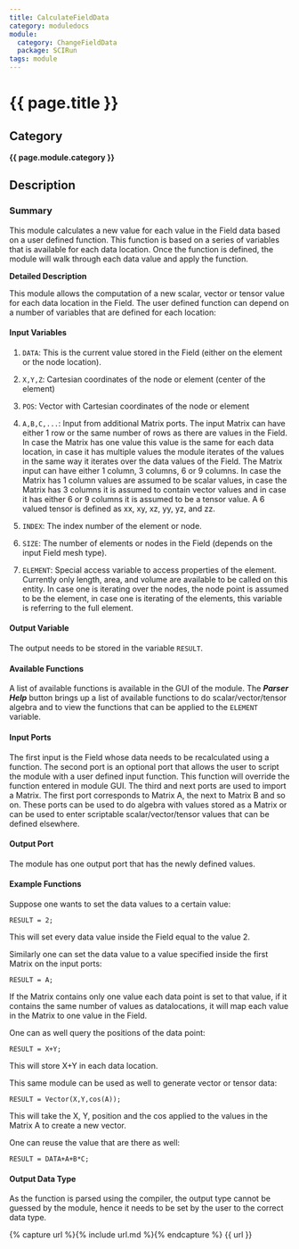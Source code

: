 ```yaml
---
title: CalculateFieldData
category: moduledocs
module:
  category: ChangeFieldData
  package: SCIRun
tags: module
---
```


# {{ page.title }}

## Category

**{{ page.module.category }}**

## Description

### Summary

This module calculates a new value for each value in the Field data based on a user defined function. This function is based on a series of variables that is available for each data location. Once the function is defined, the module will walk through each data value and apply the function.

**Detailed Description**

This module allows the computation of a new scalar, vector or tensor value for each data location in the Field. The user defined function can depend on a number of variables that are defined for each location:

#### Input Variables

  1. ```DATA```: This is the current value stored in the Field (either on the element or the node location).

  2. ```X,Y,Z```: Cartesian coordinates of the node or element (center of the element)

  3. ```POS```: Vector with Cartesian coordinates of the node or element

  4. ```A,B,C,...```: Input from additional Matrix ports. The input Matrix can have either 1 row or the same number of rows as there are values in the Field. In case the Matrix has one value this value is the same for each data location, in case it has multiple values the module iterates of the values in the same way it iterates over the data values of the Field. The Matrix input can have either 1 column, 3 columns, 6 or 9 columns. In case the Matrix has 1 column values are assumed to be scalar values, in case the Matrix has 3 columns it is assumed to contain vector values and in case it has either 6 or 9 columns it is assumed to be a tensor value. A 6 valued tensor is defined as xx, xy, xz, yy, yz, and zz.

  5. ```INDEX```: The index number of the element or node.

  6. ```SIZE```: The number of elements or nodes in the Field (depends on the input Field mesh type).

  7. ```ELEMENT```: Special access variable to access properties of the element. Currently only length, area, and volume are available to be called on this entity. In case one is iterating over the nodes, the node point is assumed to be the element, in case one is iterating of the elements, this variable is referring to the full element.

#### Output Variable

The output needs to be stored in the variable ```RESULT```.

#### Available Functions

A list of available functions is available in the GUI of the module. The ***Parser Help*** button brings up a list of available functions to do scalar/vector/tensor algebra and to view the functions that can be applied to the ```ELEMENT``` variable.

#### Input Ports

The first input is the Field whose data needs to be recalculated using a function. The second port is an optional port that allows the user to script the module with a user defined input function. This function will override the function entered in module GUI. The third and next ports are used to import a Matrix. The first port corresponds to Matrix A, the next to Matrix B and so on. These ports can be used to do algebra with values stored as a Matrix or can be used to enter scriptable scalar/vector/tensor values that can be defined elsewhere.

#### Output Port

The module has one output port that has the newly defined values.

#### Example Functions

Suppose one wants to set the data values to a certain value:

```
RESULT = 2;
```

This will set every data value inside the Field equal to the value 2. 

Similarly one can set the data value to a value specified inside the first Matrix on the input ports:

```
RESULT = A;
```

If the Matrix contains only one value each data point is set to that value, if it contains the same number of values as datalocations, it will map each value in the Matrix to one value in the Field.

One can as well query the positions of the data point:

```
RESULT = X+Y;
```

This will store X+Y in each data location.

This same module can be used as well to generate vector or tensor data:

```
RESULT = Vector(X,Y,cos(A));
```

This will take the X, Y, position and the cos applied to the values in the Matrix A to create a new vector.

One can reuse the value that are there as well:

```
RESULT = DATA+A+B*C;
```

#### Output Data Type

As the function is parsed using the compiler, the output type cannot be guessed by the module, hence it needs to be set by the user to the correct data type.

{% capture url %}{% include url.md %}{% endcapture %}
{{ url }}
